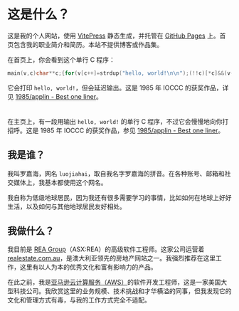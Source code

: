 # 这是什么？

这是我的个人网站，使用 [VitePress](https://vitepress.dev/) 静态生成，并托管在 [GitHub Pages](https://docs.github.com/en/pages) 上。首页包含我的职业简介和简历。本站不提供博客或作品集。

在首页上，你会看到这个单行 C 程序：

```c :line-numbers
main(v,c)char**c;{for(v[c++]=strdup("hello, world!\n\n");(!!c)[*c]&&(v--||--c&&execlp(*c,*c,c[!!c]+!!c,!c));**c=!c)write(!!*c,*c,!!**c);}
```

它会打印 `hello, world!`，但会延迟输出。这是 1985 年 IOCCC 的获奖作品，详见 [1985/applin - Best one liner](https://www.ioccc.org/1985/applin/index.html)。

<div class="tip custom-block" style="padding-top: 8px">

在主页上，有一段用输出 `hello, world!` 的单行 C 程序，不过它会慢慢地向你打招呼。这是 1985 年 IOCCC 的获奖作品，参见 [1985/applin - Best one liner](https://www.ioccc.org/1985/applin/index.html)。

</div>

## 我是谁？

我叫罗嘉海，网名 `luojiahai`，取自我名字罗嘉海的拼音。在各种账号、邮箱和社交媒体上，我基本都使用这个网名。

我自称为低级地球居民，因为我还有很多需要学习的事情，比如如何在地球上好好生活，以及如何与其他地球居民友好相处。

## 我做什么？

我目前是 [REA Group](https://www.rea-group.com/)（ASX:REA）的高级软件工程师。这家公司运营着 [realestate.com.au](https://www.realestate.com.au/)，是澳大利亚领先的房地产网站之一。我强烈推荐在这里工作，这里有以人为本的优秀文化和富有影响力的产品。

在此之前，我是[亚马逊云计算服务（AWS）](https://aws.amazon.com/)的软件开发工程师，这是一家美国大型科技公司。我欣赏这里的业务规模、技术挑战和才华横溢的同事，但我发现它的文化和管理方式有毒，与我的工作方式完全不适配。
